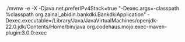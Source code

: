 ./mvnw -e -X -Djava.net.preferIPv4Stack=true "-Dexec.args=-classpath %classpath org.zainal_abidin.bankdki.BankdkiApplication" -Dexec.executable=/Library/Java/JavaVirtualMachines/openjdk-22.0.jdk/Contents/Home/bin/java org.codehaus.mojo:exec-maven-plugin:3.0.0:exec
